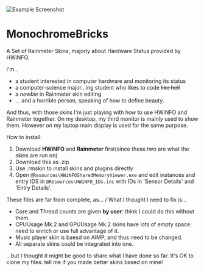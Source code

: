 ![Example Screenshot](http://raw.github.com/Turbstructor/MonochromeBricks/master/example.png)

# MonochromeBricks
A Set of Rainmeter Skins, majorly about Hardware Status provided by HWiNFO.

I'm...
- a student interested in computer hardware and monitoring its status
- a computer-science major...ing student who likes to code ~~like hell~~
- a _newbie_ in Rainmeter skin editing
- ... and a horrible person, speaking of how to define beauty.

And thus, with those skins I'm just playing with how to use HWiNFO and Rainmeter together. On my desktop, my third monitor is mainly used to show them. However on my laptop main display is used for the same purpose.

How to install:
1. Download **HWiNFO** and **Rainmeter** first(since these two are what the skins are run on)
2. Download this as .zip
3. Use .rmskin to install skins and plugins directly
4. Open `@Resources\HWiNFOSharedMemoryViewer.exe` and edit instances and entry IDS in `@Resources\HWiNFO_IDs.inc` with IDs in 'Sensor Details' and 'Entry Details'.
    
These files are far from complete, as... / What I thought I need to fix is...
- Core and Thread counts are given **by user**: think I could do this without them.
- CPUUsage Mk.2 and GPUUsage Mk.2 skins have lots of empty space: need to enrich or use full advantage of it.
- Music player skin is baesd on AIMP, and thus need to be changed.
- All separate skins could be integrated into one.
    
...but I thought it might be good to share what I have done so far. It's OK to clone my files: tell me if you made better skins based on mine!
